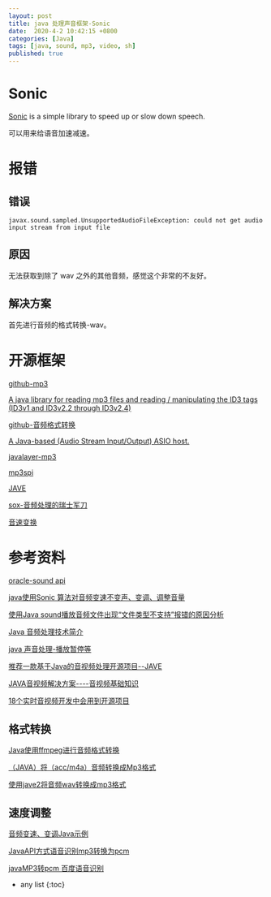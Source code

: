 ```yaml
---
layout: post
title: java 处理声音框架-Sonic
date:  2020-4-2 10:42:15 +0800
categories: [Java]
tags: [java, sound, mp3, video, sh]
published: true
---
```


# Sonic 

[Sonic](https://github.com/waywardgeek/sonic/blob/master/Sonic.java) is a simple library to speed up or slow down speech.

可以用来给语音加速减速。

# 报错

## 错误

```
javax.sound.sampled.UnsupportedAudioFileException: could not get audio input stream from input file
```

## 原因

无法获取到除了 wav 之外的其他音频，感觉这个非常的不友好。

## 解决方案

首先进行音频的格式转换-wav。

# 开源框架

[github-mp3](https://github.com/search?l=Java&p=1&q=mp3&type=Repositories)

[A java library for reading mp3 files and reading / manipulating the ID3 tags (ID3v1 and ID3v2.2 through ID3v2.4)](https://github.com/mpatric/mp3agic)

[github-音频格式转换](https://github.com/adrielcafe/AndroidAudioConverter)

[A Java-based (Audio Stream Input/Output) ASIO host.](https://github.com/mhroth/jasiohost)

[javalayer-mp3](http://www.javazoom.net/javalayer/javalayer.html)

[mp3spi](http://www.javazoom.net/mp3spi/mp3spi.html)

[JAVE](http://www.sauronsoftware.it/projects/jave/index.php)

[sox-音频处理的瑞士军刀](http://sox.sourceforge.net/)

[音速变换](https://github.com/search?q=%E9%9F%B3%E5%8F%98%E9%80%9F)

# 参考资料

[oracle-sound api](https://docs.oracle.com/javase/tutorial/sound/TOC.html?spm=a2c4e.10696291.0.0.5d1519a4D0Rz2B)

[java使用Sonic 算法对音频变速不变声、变调、调整音量](https://www.cnblogs.com/passedbylove/p/11792253.html)

[使用Java sound播放音频文件出现“文件类型不支持”报错的原因分析](https://blog.csdn.net/qq_25827845/article/details/79026786)

[Java 音频处理技术简介](https://www.jianshu.com/p/3d27058dc377)

[java 声音处理-播放暂停等](https://www.cnblogs.com/zhangdashuai/p/3456375.html)

[推荐一款基于Java的音视频处理开源项目--JAVE](https://blog.csdn.net/softwave/article/details/5819699)

[JAVA音视频解决方案----音视频基础知识](https://blog.csdn.net/cuiyaonan2000/article/details/93179719)

[18个实时音视频开发中会用到开源项目](https://blog.csdn.net/weixin_34261739/article/details/88917741)

## 格式转换

[Java使用ffmpeg进行音频格式转换](https://blog.csdn.net/scropio0zry/article/details/82389203)

[（JAVA）将（acc/m4a）音频转换成Mp3格式](https://my.oschina.net/simpleton/blog/1581907)

[使用jave2将音频wav转换成mp3格式](https://www.cnblogs.com/fanblogs/p/11001731.html)

## 速度调整

[音频变速、变调Java示例](https://github.com/apomelo/voice-velocity-demo)

[JavaAPI方式语音识别mp3转换为pcm](https://ai.baidu.com/forum/topic/show/496972)

[javaMP3转pcm 百度语音识别](https://segmentfault.com/a/1190000013383967)

* any list
{:toc}